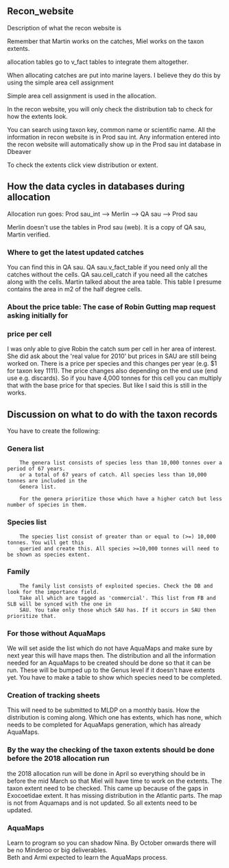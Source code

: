 ## Recon_website
Description of what the recon website is 

Remember that Martin works on the catches, Miel works on the taxon extents. 

allocation tables go to v_fact tables to integrate them altogether. 

When allocating catches are put into marine layers. I believe they do this by using the simple
area cell assignment 

Simple area cell assignment is used in the allocation. 

In the recon website, you will only check the distribution tab to check for 
how the extents look. 

You can search using taxon key, common name or scientific name. All the information in recon website is in Prod sau int.
Any information entered into the recon website will automatically 
show up in the Prod sau int database in Dbeaver

To check the extents click view distribution or extent. 

## How the data cycles in databases during allocation
Allocation run goes: Prod sau_int --> Merlin --> QA sau --> Prod sau

Merlin doesn't use the tables in Prod sau (web). It is a copy of QA sau, Martin verified.

### Where to get the latest updated catches 
You can find this in QA sau. 
QA sau.v_fact_table if you need only all the catches without the cells.
QA sau.cell_catch if you need all the catches along with the cells. 
Martin talked about the area table. This table I presume contains the area in m2 of the half degree cells. 



### About the price table: The case of Robin Gutting map request asking initially for 
### price per cell

I was only able to give Robin the catch sum per cell in her area of interest. She did 
ask about the 'real value for 2010' but prices in SAU are still being worked on. There is 
a price per species and this changes per year (e.g. $1 for taxon key 1111). The price 
changes also depending on the end use (end use e.g. discards). So if you have 4,000 tonnes 
for this cell you can multiply that with the base price for that species. But like I said 
this is still in the works.


## Discussion on what to do with the taxon records 
You have to create the following: 
### Genera list 
        The genera list consists of species less than 10,000 tonnes over a period of 67 years.
        or a total of 67 years of catch. All species less than 10,000 tonnes are included in the 
        Genera list. 
        
        For the genera prioritize those which have a higher catch but less number of species in them. 

### Species list 
        The species list consist of greater than or equal to (>=) 10,000 tonnes. You will get this 
        queried and create this. All species >=10,000 tonnes will need to be shown as species extent.

### Family 
        The family list consists of exploited species. Check the DB and look for the importance field. 
        Take all which are tagged as 'commercial'. This list from FB and SLB will be synced with the one in 
        SAU. You take only those which SAU has. If it occurs in SAU then prioritize that. 
 
 ### For those without AquaMaps
  We will set aside the list which do not have AquaMaps and make sure by next year this will have maps then. 
  The distribution and all the information needed for an AquaMaps to be created should be done so that it can 
  be run. These will be bumped up to the Genus level if it doesn't have extents yet. 
  You have to make a table to show which species need to be completed. 
  
  ### Creation of tracking sheets 
  This will need to be submitted to MLDP on a monthly basis. How the distribution is coming along. Which one has extents, which has 
  none, which needs to be completed for AquaMaps generation, which has already AquaMaps. 
 
 ### By the way the checking of the taxon extents should be done before the 2018 allocation run 
 the 2018 allocation run will be done in April so everything should be in before the mid March 
 so that Miel will have time to work on the extents. The taxon extent need to be checked. This came up because of the 
 gaps in Exocoetidae extent. It has missing distribution in the Atlantic parts. The map is not from Aquamaps 
 and is not updated. So all extents need to be updated.  
 
 ### AquaMaps 
 Learn to program so you can shadow Nina. By October onwards there will be no Minderoo or big 
 deliverables.  
 Beth and Armi expected to learn the AquaMaps process. 
 
 
